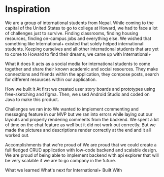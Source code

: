<h1>Inspiration</h1>
We are a group of international students from Nepal. While coming to the capital of the United States to go to college at Howard, we had to face a lot of challenges just to survive. Finding classrooms, finding housing resources, finding on-campus jobs and everything else. We wished that something like International+ existed that solely helped international students. Keeping ourselves and all other international students that are yet to come to Howard to find their dreams, we came up with International+

What it does
It acts as a social media for international students to come together and share their known academic and social resources. They make connections and friends within the application, they compose posts, search for different resources within our application.

How we built it
At first we created user story boards and prototypes using free-sketching and figma. Then, we used Android Studio and coded on Java to make this product.

Challenges we ran into
We wanted to implement commenting and messaging feature in our MVP but we ran into errors while laying out our layouts and properly rendering comments from the backend. We spent a lot of time on the chat feature as well but it did not work out correctly. But we made the pictures and descriptions render correctly at the end and it all worked out.

Accomplishments that we're proud of
We are proud that we could create a full fledged CRUD application with low-code backend and scalable design. We are proud of being able to implement backend with api explorer that will be very scalable if we are to go company in the future.

What we learned
What's next for International+
Built With
